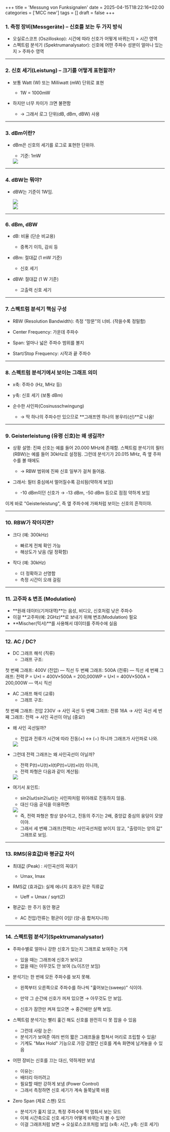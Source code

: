 +++
title = 'Messung von Funksignalen'
date = 2025-04-15T18:22:16+02:00
categories = ['MCC new']
tags = []
draft = false
+++

### 1. 측정 장비(Messgeräte) – 신호를 보는 두 가지 방식

- 오실로스코프 (Oszilloskop): 시간에 따라 신호가 어떻게 바뀌는지	> 시간 영역
- 스펙트럼 분석기 (Spektrumanalysator): 신호에 어떤 주파수 성분이 얼마나 있는지	 > 주파수 영역

---------------------------------------

### 2. 신호 세기(Leistung) – 크기를 어떻게 표현할까?

- 보통 Watt (W) 또는 Milliwatt (mW) 단위로 표현
  - 1W = 1000mW

- 하지만 너무 차이가 크면 불편함
  - → 그래서 로그 단위(dB, dBm, dBW) 사용

---------------------------------------

###  3. dBm이란?

- dBm은 신호의 세기를 로그로 표현한 단위야.
  - 기준: 1mW
  
  <img src="/zusammenfassung/images/mcc2.png" style="display: block; margin: auto;">
  
---------------------------------------

### 4. dBW는 뭐야?

- dBW는 기준이 1W임.

  <img src="/zusammenfassung/images/mcc3.png" style="display: block; margin: auto;">
  <img src="/zusammenfassung/images/mcc4.png" style="display: block; margin: auto;">
  
---------------------------------------

### 6. dBm, dBW


- dB: 비율 (단순 비교용)	
  - 증폭기 이득, 감쇠 등
  
- dBm: 절대값 (1 mW 기준)	
  - 신호 세기
  
- dBW: 절대값	 (1 W 기준)	
  - 고출력 신호 세기

---------------------------------------

### 7. 스펙트럼 분석기 핵심 구성

- RBW (Resolution Bandwidth): 측정 “창문”의 너비. (작을수록 정밀함)

- Center Frequency: 가운데 주파수

- Span: 얼마나 넓은 주파수 범위를 볼지

- Start/Stop Frequency: 시작과 끝 주파수
 
---------------------------------------

### 8. 스펙트럼 분석기에서 보이는 그래프 의미

- x축: 주파수 (Hz, MHz 등)
- y축: 신호 세기 (보통 dBm)

- 순수한 사인파(Cosinusschwingung)
  - → 딱 하나의 주파수만 있으므로 **그래프엔 하나의 봉우리(선)**로 나옴!

---------------------------------------

### 9. Geisterleistung (유령 신호)는 왜 생길까?

- 상황 설명:
    진짜 신호는 예를 들어 20.000 MHz에 존재함.
    스펙트럼 분석기의 필터(RBW)는 예를 들어 30kHz로 설정됨.
    그런데 분석기가 20.015 MHz, 즉 옆 주파수를 볼 때에도
  - → RBW 범위에 진짜 신호 일부가 걸쳐 들어옴.

- 그래서:
    필터 중심에서 멀어질수록 감쇠됨(약하게 보임)
  - -10 dBm이던 신호가 → -13 dBm, -50 dBm 등으로 점점 약하게 보임

이게 바로 "Geisterleistung",
즉 옆 주파수에 가짜처럼 보이는 신호의 흔적이야.

---------------------------------------

### 10. RBW가 작아지면?

- 크다 (예: 300kHz)	
  - 빠르게 전체 확인 가능	
  - 해상도가 낮음 (덜 정확함)

- 작다 (예: 30kHz)	
  - 더 정확하고 선명함	
  - 측정 시간이 오래 걸림

---------------------------------------

### 11. 고주파 & 변조 (Modulation)

- **원래 데이터(기저대역)**는 음성, 비디오, 신호처럼 낮은 주파수
- 이걸 **고주파(예: 2GHz)**로 보내기 위해 변조(Modulation) 필요
- **Mischer(믹서)**를 사용해서 데이터를 주파수에 실음

---------------------------------------

### 12. AC / DC?

- DC 그래프 해석 (직류)
  - 그래프 구조:

첫 번째 그래프: 400V (전압) — 직선
두 번째 그래프: 500A (전류) — 직선
세 번째 그래프: 전력 P = U×I = 400V×500A = 200,000WP = U×I = 400V×500A = 200,000W — 역시 직선

- AC 그래프 해석 (교류)
  - 그래프 구조:

첫 번째 그래프: 전압 230V → 사인 곡선
두 번째 그래프: 전류 16A → 사인 곡선
세 번째 그래프: 전력 → 사인 곡선이 아님 (중요!)

- 왜 사인 곡선일까?
  - 전압과 전류가 시간에 따라 진동(+) ↔ (−) 하니까 그래프가 사인파로 나와.

  <img src="/zusammenfassung/images/mcc5.png" style="display: block; margin: auto;">

- 그런데 전력 그래프는 왜 사인곡선이 아닐까?
  - 전력 P(t)=U(t)×I(t)P(t)=U(t)×I(t) 이니까,
  - 전력 파형은 다음과 같이 계산됨:

  <img src="/zusammenfassung/images/mcc6.png" style="display: block; margin: auto;">
  
- 여기서 포인트:
  - sin⁡2(ωt)sin2(ωt)는 사인파처럼 위아래로 진동하지 않음.
  - 대신 다음 공식을 이용하면:
  
  <img src="/zusammenfassung/images/mcc7.png" style="display: block; margin: auto;"> 
  
  - 즉, 전력 파형은 항상 양수이고, 진동의 주기는 2배, 중앙값 중심의 웅덩이 모양이야.
  - 그래서 세 번째 그래프(전력)는 사인곡선처럼 보이지 않고, "출렁이는 양의 값" 그래프로 보임.
  
---------------------------------------

### 13. RMS(유효값)와 평균값 차이

- 최대값 (Peak)	: 사인곡선의 꼭대기	
  - Umax, Imax​

- RMS값 (효과값): 실제 에너지 효과가 같은 직류값
  - Ueff = Umax / sqrt(2)

- 평균값: 한 주기 동안 평균	
  - AC 전압/전류는 평균이 0임! (양-음 합쳐지니까)
  
---------------------------------------

### 14. 스펙트럼 분석기(Spektrumanalysator)

- 주파수별로 얼마나 강한 신호가 있는지 그래프로 보여주는 기계

  - 있을 때는 그래프에 신호가 보이고
  - 없을 때는 아무것도 안 보여 (노이즈만 보임)


- 분석기는 한 번에 모든 주파수를 보지 못해.

  - 왼쪽부터 오른쪽으로 주파수를 하나씩 "훑어보는(sweep)" 식이야.

  - 만약 그 순간에 신호가 꺼져 있으면 → 아무것도 안 보임.
  - 신호가 잠깐만 켜져 있으면 → 중간에만 살짝 보임.


- 스펙트럼 분석기는 빨리 훑긴 해도 신호를 완전히 다 못 잡을 수 있음
  
  - 그런데 사람 눈은:
  - 분석기가 보여준 여러 번의 짧은 그래프들을 합쳐서 머리로 조립할 수 있음!
  -  기계도 "Max Hold" 기능으로 가장 강했던 신호를 계속 화면에 남겨놓을 수 있음

- 어떤 장비는 신호를 끄는 대신, 약하게만 보냄

  - 이유는:
  - 배터리 아끼려고
  - 필요할 때만 강하게 보냄 (Power Control)
  - 그래서 측정하면 신호 세기가 계속 들쭉날쭉 바뀜

- Zero Span (제로 스팬) 모드

  - 분석기가 훑지 않고, 특정 주파수에 딱 멈춰서 보는 모드
  - 이제 시간축으로 신호 세기가 어떻게 바뀌는지 볼 수 있어!
  - 이걸 그래프처럼 보면 → 오실로스코프처럼 보임 (x축: 시간, y축: 신호 세기)

